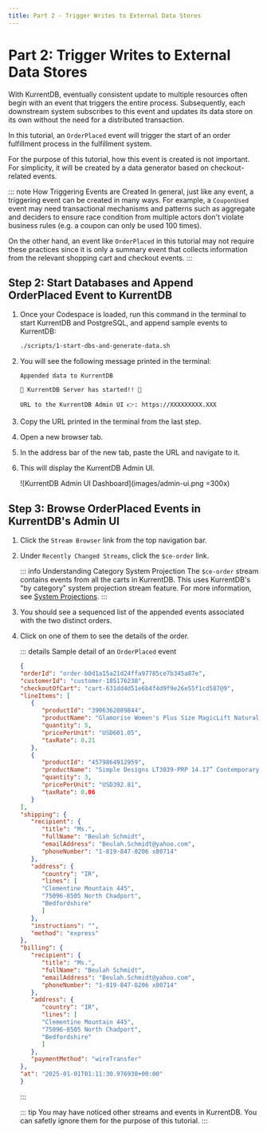 ```yaml
---
title: Part 2 - Trigger Writes to External Data Stores
---
```


# Part 2: Trigger Writes to External Data Stores

With KurrentDB, eventually consistent update to multiple resources often begin with an event that triggers the entire process. Subsequently, each downstream system subscribes to this event and updates its data store on its own without the need for a distributed transaction.

In this tutorial, an `OrderPlaced` event will trigger the start of an order fulfillment process in the fulfillment system. 

For the purpose of this tutorial, how this event is created is not important. For simplicity, it will be created by a data generator based on checkout-related events.

::: note How Triggering Events are Created
In general, just like any event, a triggering event can be created in many ways. For example, a `CouponUsed` event may need transactional mechanisms and patterns such as aggregate and deciders to ensure race condition from multiple actors don't violate business rules (e.g. a coupon can only be used 100 times).

On the other hand, an event like `OrderPlaced` in this tutorial may not require these practices since it is only a summary event that collects information from the relevant shopping cart and checkout events.
:::

## Step 2: Start Databases and Append OrderPlaced Event to KurrentDB

1. Once your Codespace is loaded, run this command in the terminal to start KurrentDB and PostgreSQL, and append sample events to KurrentDB:

   ```sh
   ./scripts/1-start-dbs-and-generate-data.sh
   ```

2. You will see the following message printed in the terminal:

   ```
   Appended data to KurrentDB

   🚀 KurrentDB Server has started!! 🚀

   URL to the KurrentDB Admin UI 👉: https://XXXXXXXXX.XXX
   ```

3. Copy the URL printed in the terminal from the last step.

4. Open a new browser tab. 

5. In the address bar of the new tab, paste the URL and navigate to it.

6. This will display the KurrentDB Admin UI.
   
   ![KurrentDB Admin UI Dashboard](images/admin-ui.png =300x)

## Step 3: Browse OrderPlaced Events in KurrentDB's Admin UI

1. Click the `Stream Browser` link from the top navigation bar.

2. Under `Recently Changed Streams`, click the `$ce-order` link.

   ::: info Understanding Category System Projection
   The `$ce-order` stream contains events from all the carts in KurrentDB. This uses KurrentDB's "by category" system projection stream feature. For more information, see [System Projections](https://docs.kurrent.io/server/v25.0/features/projections/system.html#by-category).
   :::

3. You should see a sequenced list of the appended events associated with the two distinct orders.

4. Click on one of them to see the details of the order.

   ::: details Sample detail of an `OrderPlaced` event

   ```json
   {
   "orderId": "order-b0d1a15a21d24ffa97785ce7b345a87e",
   "customerId": "customer-185176238",
   "checkoutOfCart": "cart-631dd4d51e6b4f4d9f9e26e55f1cd587@9",
   "lineItems": [
      {
         "productId": "3906362089844",
         "productName": "Glamorise Women's Plus Size MagicLift Natural Shape Bra Wirefree #1210",
         "quantity": 5,
         "pricePerUnit": "USD601.05",
         "taxRate": 0.21
      },
      {
         "productId": "4579864912959",
         "productName": "Simple Designs LT3039-PRP 14.17” Contemporary Mosaic Tiled Glass Genie Standard Table Lamp with Matching Fabric Shade for Home Décor, Bedroom, Living Room, Foyer, Office, Purple",
         "quantity": 3,
         "pricePerUnit": "USD392.81",
         "taxRate": 0.06
      }
   ],
   "shipping": {
      "recipient": {
         "title": "Ms.",
         "fullName": "Beulah Schmidt",
         "emailAddress": "Beulah.Schmidt@yahoo.com",
         "phoneNumber": "1-819-847-8206 x80714"
      },
      "address": {
         "country": "IR",
         "lines": [
         "Clementine Mountain 445",
         "75096-8505 North Chadport",
         "Bedfordshire"
         ]
      },
      "instructions": "",
      "method": "express"
   },
   "billing": {
      "recipient": {
         "title": "Ms.",
         "fullName": "Beulah Schmidt",
         "emailAddress": "Beulah.Schmidt@yahoo.com",
         "phoneNumber": "1-819-847-8206 x80714"
      },
      "address": {
         "country": "IR",
         "lines": [
         "Clementine Mountain 445",
         "75096-8505 North Chadport",
         "Bedfordshire"
         ]
      },
      "paymentMethod": "wireTransfer"
   },
   "at": "2025-01-01T01:11:30.976938+00:00"
   }					
   ```
   :::

   ::: tip
   You may have noticed other streams and events in KurrentDB. You can safetly ignore them for the purpose of this tutorial. 
   :::